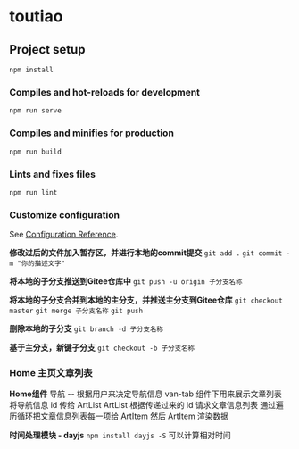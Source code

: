 # toutiao

## Project setup
```
npm install
```

### Compiles and hot-reloads for development
```
npm run serve
```

### Compiles and minifies for production
```
npm run build
```

### Lints and fixes files
```
npm run lint
```

### Customize configuration
See [Configuration Reference](https://cli.vuejs.org/config/).

**修改过后的文件加入暂存区，并进行本地的commit提交**
`git add .`
`git commit -m "你的描述文字"`

**将本地的子分支推送到Gitee仓库中**
`git push -u origin 子分支名称`

**将本地的子分支合并到本地的主分支，并推送主分支到Gitee仓库**
`git checkout master`
`git merge 子分支名称`
`git push`

**删除本地的子分支**
`git branch -d 子分支名称`

**基于主分支，新键子分支**
`git checkout -b 子分支名称`


### Home 主页文章列表
**Home组件**
导航 -- 根据用户来决定导航信息
van-tab 组件下用来展示文章列表 将导航信息 id 传给 ArtList
ArtList 根据传递过来的 id 请求文章信息列表
通过遍历循环把文章信息列表每一项给 ArtItem 然后 ArtItem 渲染数据

**时间处理模块 - dayjs**
`npm install dayjs -S`
可以计算相对时间